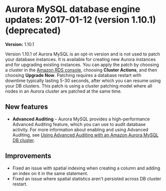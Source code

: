 # Aurora MySQL database engine updates: 2017\-01\-12 \(version 1\.10\.1\) \(deprecated\)<a name="AuroraMySQL.Updates.20170112"></a>

**Version:** 1\.10\.1

Version 1\.10\.1 of Aurora MySQL is an opt\-in version and is not used to patch your database instances\. It is available for creating new Aurora instances and for upgrading existing instances\. You can apply the patch by choosing a cluster in the [Amazon RDS console](https://console.aws.amazon.com/rds/), choosing **Cluster Actions**, and then choosing **Upgrade Now**\. Patching requires a database restart with downtime typically lasting 5\-30 seconds, after which you can resume using your DB clusters\. This patch is using a cluster patching model where all nodes in an Aurora cluster are patched at the same time\.

## New features<a name="AuroraMySQL.Updates.20170112.New"></a>
+ **Advanced Auditing** – Aurora MySQL provides a high\-performance Advanced Auditing feature, which you can use to audit database activity\. For more information about enabling and using Advanced Auditing, see [Using Advanced Auditing with an Amazon Aurora MySQL DB cluster](AuroraMySQL.Auditing.md)\.

## Improvements<a name="AuroraMySQL.Updates.20170112.Improvements"></a>
+ Fixed an issue with spatial indexing when creating a column and adding an index on it in the same statement\.
+ Fixed an issue where spatial statistics aren't persisted across DB cluster restart\.